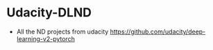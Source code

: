 # Udacity-DLND
  
 - All the ND projects from udacity
   https://github.com/udacity/deep-learning-v2-pytorch
   

